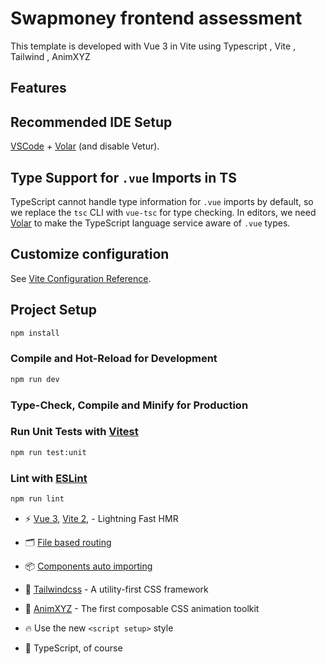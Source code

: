 # Swapmoney frontend assessment

This template is developed with Vue 3 in Vite using Typescript , Vite , Tailwind , AnimXYZ

## Features

## Recommended IDE Setup

[VSCode](https://code.visualstudio.com/) + [Volar](https://marketplace.visualstudio.com/items?itemName=Vue.volar) (and disable Vetur).

## Type Support for `.vue` Imports in TS

TypeScript cannot handle type information for `.vue` imports by default, so we replace the `tsc` CLI with `vue-tsc` for type checking. In editors, we need [Volar](https://marketplace.visualstudio.com/items?itemName=Vue.volar) to make the TypeScript language service aware of `.vue` types.

## Customize configuration

See [Vite Configuration Reference](https://vitejs.dev/config/).

## Project Setup

```sh
npm install
```

### Compile and Hot-Reload for Development

```sh
npm run dev
```

### Type-Check, Compile and Minify for Production

### Run Unit Tests with [Vitest](https://vitest.dev/)

```sh
npm run test:unit
```

### Lint with [ESLint](https://eslint.org/)

```sh
npm run lint
```

- ⚡️ [Vue 3](https://github.com/vuejs/vue-next), [Vite 2](https://github.com/vitejs/vite), - Lightning Fast HMR

- 🗂 [File based routing](./src/views)

- 📦 [Components auto importing](./src/components)

- 🎨 [Tailwindcss](https://tailwindcss.com) - A utility-first CSS framework
- 🎨 [AnimXYZ](https://animxyz.com/) - The first composable
  CSS animation toolkit

- 🔥 Use the new `<script setup>` style

- 🦾 TypeScript, of course
